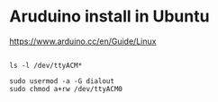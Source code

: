 Aruduino install in Ubuntu
=============

https://www.arduino.cc/en/Guide/Linux

<pre><code>
ls -l /dev/ttyACM*

sudo usermod -a -G dialout <username>
sudo chmod a+rw /dev/ttyACM0


</code></pre>

